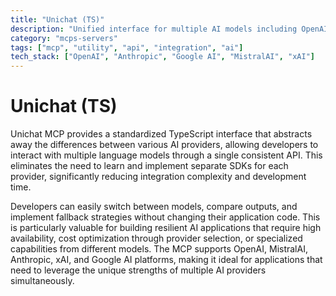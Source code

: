 ```yaml
---
title: "Unichat (TS)"
description: "Unified interface for multiple AI models including OpenAI, Anthropic, and Google AI, enabling seamless multi-provider interactions."
category: "mcps-servers"
tags: ["mcp", "utility", "api", "integration", "ai"]
tech_stack: ["OpenAI", "Anthropic", "Google AI", "MistralAI", "xAI"]
---
```


# Unichat (TS)

Unichat MCP provides a standardized TypeScript interface that abstracts away the differences between various AI providers, allowing developers to interact with multiple language models through a single consistent API. This eliminates the need to learn and implement separate SDKs for each provider, significantly reducing integration complexity and development time.

Developers can easily switch between models, compare outputs, and implement fallback strategies without changing their application code. This is particularly valuable for building resilient AI applications that require high availability, cost optimization through provider selection, or specialized capabilities from different models. The MCP supports OpenAI, MistralAI, Anthropic, xAI, and Google AI platforms, making it ideal for applications that need to leverage the unique strengths of multiple AI providers simultaneously.
